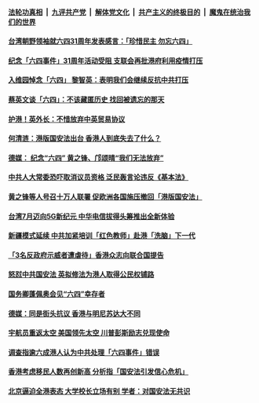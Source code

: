 ####  [法轮功真相](../../../../basic/blob/master/README.md?t=06041931) &nbsp;|&nbsp; [九评共产党](../../../../9ping.md/blob/master/README.md?t=06041931) &nbsp;|&nbsp; [解体党文化](../../../../jtdwh.md/blob/master/README.md?t=06041931)  &nbsp;|&nbsp; [共产主义的终极目的](../../../../gczydzjmd.md/blob/master/README.md?t=06041931) &nbsp;|&nbsp; [魔鬼在统治我们的世界](../../../../mgztzwmdsj.md/blob/master/README.md?t=06041931) 

#### [台湾朝野领袖就六四31周年发表感言：「珍惜民主 勿忘六四」](../pages/soh55/386341.md?t=06041931) 
#### [纪念「六四事件」31周年活动受阻 支联会再批港府利用疫情打压](../pages/soh55/386290.md?t=06041931) 
#### [入维园悼念「六四」 黎智英：表明我们会继续反抗中共打压](../pages/soh55/386299.md?t=06041931) 
#### [蔡英文谈「六四」：不该藏匿历史  找回被遗忘的那天](../pages/soh55/386230.md?t=06041931) 
#### [ 护港！英外长：不惜放弃中英贸易协议](../pages/soh55/386227.md?t=06041931) 
#### [何清涟：港版国安法出台  香港人到底失去了什么？](../pages/soh55/386167.md?t=06041931) 
#### [德媒： 纪念“六四”   黄之锋、邝颂晴“我们无法放弃”](../pages/soh55/386110.md?t=06041931) 
#### [中共人大常委恐吓取消议员资格 泛民轰言论违反《基本法》](../pages/soh55/386053.md?t=06041931) 
#### [黄之锋等人号召十万人联署 促欧洲各国施压撤回「港版国安法」](../pages/soh55/386047.md?t=06041931) 
#### [台湾7月迈向5G新纪元 中华电信拔得头筹推出全新体验](../pages/soh55/385975.md?t=06041931) 
#### [新疆模式延续 中共加紧培训「红色教师」赴港「洗脑」下一代](../pages/soh55/385996.md?t=06041931) 
#### [「3名反政府示威者遭虐待」香港众志向联合国提告](../pages/soh55/385879.md?t=06041931) 
#### [怒怼中共国安法 英拟修法为港人取得公民权铺路](../pages/soh55/385921.md?t=06041931) 
#### [国务卿蓬佩奥会见“六四”幸存者](../pages/soh55/385837.md?t=06041931) 
#### [德媒：同是街头抗议 香港与明尼苏达大不同](../pages/soh55/385732.md?t=06041931) 
#### [宇航员重返太空 美国领先太空 川普彭斯励志兑现使命](../pages/soh55/385612.md?t=06041931) 
#### [调查指逾六成港人认为中共处理「六四事件」错误](../pages/soh55/385639.md?t=06041931) 
#### [香港考虑移民人数再创新高 分析指「国安法引发信心危机」](../pages/soh55/385567.md?t=06041931) 
#### [北京逼迫全港表态 大学校长立场有别 学者：对国安法无共识](../pages/soh55/385546.md?t=06041931) 
